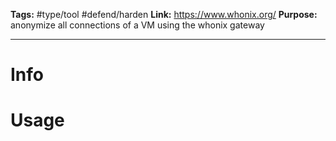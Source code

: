 **Tags:** #type/tool #defend/harden 
**Link:** https://www.whonix.org/
**Purpose:** anonymize all connections of a VM using the whonix gateway 

---
# Info

# Usage
